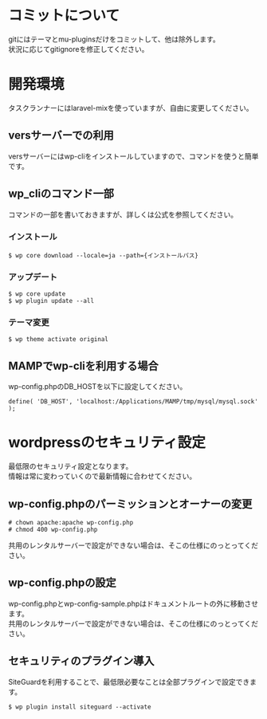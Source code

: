# コミットについて
gitにはテーマとmu-pluginsだけをコミットして、他は除外します。  
状況に応じてgitignoreを修正してください。

# 開発環境
タスクランナーにはlaravel-mixを使っていますが、自由に変更してください。

## versサーバーでの利用
versサーバーにはwp-cliをインストールしていますので、コマンドを使うと簡単です。

## wp_cliのコマンド一部
コマンドの一部を書いておきますが、詳しくは公式を参照してください。

### インストール
```
$ wp core download --locale=ja --path={インストールパス}
```

### アップデート
```
$ wp core update
$ wp plugin update --all
```

### テーマ変更
```
$ wp theme activate original
```

## MAMPでwp-cliを利用する場合
wp-config.phpのDB_HOSTを以下に設定してください。  
```
define( 'DB_HOST', 'localhost:/Applications/MAMP/tmp/mysql/mysql.sock' );
```

# wordpressのセキュリティ設定
最低限のセキュリティ設定となります。  
情報は常に変わっていくので最新情報に合わせてください。

## wp-config.phpのパーミッションとオーナーの変更
```
# chown apache:apache wp-config.php 
# chmod 400 wp-config.php 
```
共用のレンタルサーバーで設定ができない場合は、そこの仕様にのっとってください。

## wp-config.phpの設定
wp-config.phpとwp-config-sample.phpはドキュメントルートの外に移動させます。  
共用のレンタルサーバーで設定ができない場合は、そこの仕様にのっとってください。

## セキュリティのプラグイン導入
SiteGuardを利用することで、最低限必要なことは全部プラグインで設定できます。
```
$ wp plugin install siteguard --activate
```